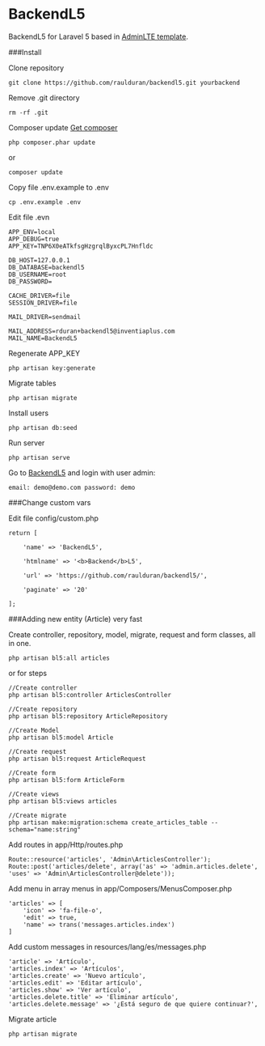 # BackendL5

BackendL5 for Laravel 5 based in [AdminLTE template](http://almsaeedstudio.com/AdminLTE/).

###Install

Clone repository

```
git clone https://github.com/raulduran/backendl5.git yourbackend
```

Remove .git directory

```
rm -rf .git
```

Composer update [Get composer](https://getcomposer.org/download/)

```
php composer.phar update
```
or

```
composer update
```

Copy file .env.example to .env

```
cp .env.example .env
```

Edit file .evn

```
APP_ENV=local
APP_DEBUG=true
APP_KEY=TNP6X0eATkfsgHzgrqlByxcPL7Hnfldc

DB_HOST=127.0.0.1
DB_DATABASE=backendl5
DB_USERNAME=root
DB_PASSWORD=

CACHE_DRIVER=file
SESSION_DRIVER=file

MAIL_DRIVER=sendmail

MAIL_ADDRESS=rduran+backendl5@inventiaplus.com
MAIL_NAME=BackendL5
```

Regenerate APP_KEY
```
php artisan key:generate
```

Migrate tables

```
php artisan migrate
```

Install users

```
php artisan db:seed
```

Run server

```
php artisan serve
```

Go to [BackendL5](http://localhost:8000/) and login with user admin:

```
email: demo@demo.com password: demo
```

###Change custom vars


Edit file config/custom.php


```
return [
	
	'name' => 'BackendL5',

	'htmlname' => '<b>Backend</b>L5',

	'url' => 'https://github.com/raulduran/backendl5/',

	'paginate' => '20'

];
```

###Adding new entity (Article) very fast

Create controller, repository, model, migrate, request and form classes, all in one.

```
php artisan bl5:all articles
```

or for steps
```
//Create controller
php artisan bl5:controller ArticlesController

//Create repository
php artisan bl5:repository ArticleRepository

//Create Model
php artisan bl5:model Article

//Create request
php artisan bl5:request ArticleRequest

//Create form
php artisan bl5:form ArticleForm

//Create views
php artisan bl5:views articles

//Create migrate
php artisan make:migration:schema create_articles_table --schema="name:string"
```

Add routes in app/Http/routes.php

```
Route::resource('articles', 'Admin\ArticlesController');
Route::post('articles/delete', array('as' => 'admin.articles.delete', 'uses' => 'Admin\ArticlesController@delete'));
```

Add menu in array menus in app/Composers/MenusComposer.php

```
'articles' => [
	'icon' => 'fa-file-o',
	'edit' => true,
	'name' => trans('messages.articles.index')
]
```

Add custom messages in resources/lang/es/messages.php 

```
'article' => 'Artículo',
'articles.index' => 'Artículos',
'articles.create' => 'Nuevo artículo',
'articles.edit' => 'Editar artículo',
'articles.show' => 'Ver artículo',
'articles.delete.title' => 'Eliminar artículo',
'articles.delete.message' => '¿Está seguro de que quiere continuar?',
```

Migrate article

```
php artisan migrate
```


